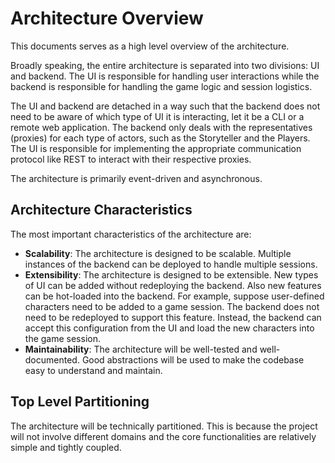 # Architecture Overview

This documents serves as a high level overview of the architecture.

Broadly speaking, the entire architecture is separated into two divisions: UI and backend.
The UI is responsible for handling user interactions while the backend is responsible for
handling the game logic and session logistics.

The UI and backend are detached in a way such that the backend does not need to be aware
of which type of UI it is interacting, let it be a CLI or a remote web application.
The backend only deals with the representatives (proxies) for each type of actors, such as
the Storyteller and the Players. The UI is responsible for implementing the appropriate
communication protocol like REST to interact with their respective proxies.

The architecture is primarily event-driven and asynchronous.

## Architecture Characteristics

The most important characteristics of the architecture are:

- **Scalability**: The architecture is designed to be scalable. Multiple instances of the backend
  can be deployed to handle multiple sessions.
- **Extensibility**: The architecture is designed to be extensible. New types of UI can be added
  without redeploying the backend. Also new features can be hot-loaded into the backend.
  For example, suppose user-defined characters need to be added to a game session. The backend
  does not need to be redeployed to support this feature. Instead, the backend can accept this
  configuration from the UI and load the new characters into the game session.
- **Maintainability**: The architecture will be well-tested and well-documented. Good abstractions
  will be used to make the codebase easy to understand and maintain.

## Top Level Partitioning

The architecture will be technically partitioned. This is because the project will not involve different
domains and the core functionalities are relatively simple and tightly coupled.
